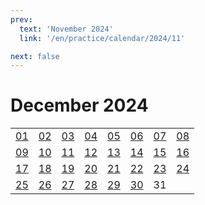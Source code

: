 ```yaml
---
prev:
  text: 'November 2024'
  link: '/en/practice/calendar/2024/11'

next: false
---
```


# December 2024

<table class="calendar">
	<tr>
		<td><a href=/en/practice/prob/2024/12/01>01</a><br><Badge type="danger" text="Bid"/></td>
		<td><a href=/en/practice/prob/2024/12/02>02</a><br><Badge type="warning" text="Play"/></td>
		<td><a href=/en/practice/prob/2024/12/03>03</a><br><Badge type="tip" text="Def"/></td>
		<td><a href=/en/practice/prob/2024/12/04>04</a><br><Badge type="danger" text="Bid"/></td>
		<td><a href=/en/practice/prob/2024/12/05>05</a><br><Badge type="warning" text="Play"/></td>
		<td><a href=/en/practice/prob/2024/12/06>06</a><br><Badge type="warning" text="Play"/></td>
		<td><a href=/en/practice/prob/2024/12/07>07</a><br><Badge type="warning" text="Play"/></td>
		<td><a href=/en/practice/prob/2024/12/08>08</a><br><Badge type="danger" text="Bid"/></td>
	</tr>
	<tr>
		<td><a href=/en/practice/prob/2024/12/09>09</a><br><Badge type="warning" text="Play"/></td>
		<td><a href=/en/practice/prob/2024/12/10>10</a><br><Badge type="tip" text="Def"/></td>
		<td><a href=/en/practice/prob/2024/12/11>11</a><br><Badge type="danger" text="Bid"/></td>
		<td><a href=/en/practice/prob/2024/12/12>12</a><br><Badge type="warning" text="Play"/></td>
		<td><a href=/en/practice/prob/2024/12/13>13</a><br><Badge type="warning" text="Play"/></td>
		<td><a href=/en/practice/prob/2024/12/14>14</a><br><Badge type="warning" text="Play"/></td>
		<td><a href=/en/practice/prob/2024/12/15>15</a><br><Badge type="danger" text="Bid"/></td>
		<td><a href=/en/practice/prob/2024/12/16>16</a><br><Badge type="warning" text="Play"/></td>
	</tr>
	<tr>
		<td><a href=/en/practice/prob/2024/12/17>17</a><br><Badge type="tip" text="Def"/></td>
		<td><a href=/en/practice/prob/2024/12/18>18</a><br><Badge type="danger" text="Bid"/></td>
		<td><a href=/en/practice/prob/2024/12/19>19</a><br><Badge type="warning" text="Play"/></td>
		<td><a href=/en/practice/prob/2024/12/20>20</a><br><Badge type="tip" text="Def"/></td>
		<td><a href=/en/practice/prob/2024/12/21>21</a><br><Badge type="warning" text="Play"/></td>
		<td><a href=/en/practice/prob/2024/12/22>22</a><br><Badge type="danger" text="Bid"/></td>
		<td><a href=/en/practice/prob/2024/12/23>23</a><br><Badge type="warning" text="Play"/></td>
		<td><a href=/en/practice/prob/2024/12/24>24</a><br><Badge type="tip" text="Def"/></td>
	</tr>
    <tr>
        <td><a href=/en/practice/prob/2024/12/25>25</a><br><Badge type="danger" text="Bid"/></td>
		<td><a href=/en/practice/prob/2024/12/26>26</a><br><Badge type="warning" text="Play"/></td>
		<td><a href=/en/practice/prob/2024/12/27>27</a><br><Badge type="warning" text="Play"/></td>
		<td><a href=/en/practice/prob/2024/12/28>28</a><br><Badge type="warning" text="Play"/></td>
		<td><a href=/en/practice/prob/2024/12/29>29</a><br><Badge type="danger" text="Bid"/></td>
		<td><a href=/en/practice/prob/2024/12/30>30</a><br><Badge type="warning" text="Play"/></td>
		<td>31</td>
		<td></td>
	</tr>
</table>

[<Badge type="tip" text="Learning ->"/>](/en/learning/calendar/2024/12) <Badge type="info" text="Practice &uarr;"/>